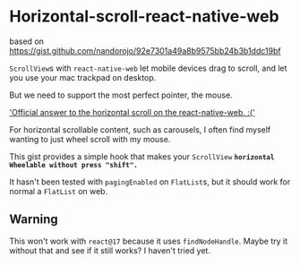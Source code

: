 # Horizontal-scroll-react-native-web

based on https://gist.github.com/nandorojo/92e7301a49a8b9575bb24b3b1ddc19bf

`ScrollView`s with `react-native-web` let mobile devices drag to scroll, and let you use your mac trackpad on desktop.

But we need to support the most perfect pointer, the mouse.

['Official answer to the horizontal scroll on the react-native-web. :('](https://github.com/necolas/react-native-web/issues/2122)

For horizontal scrollable content, such as carousels, I often find myself wanting to just wheel scroll with my mouse. 

This gist provides a simple hook that makes your `ScrollView` **`horizontal Wheelable without press "shift".`**  

It hasn't been tested with `pagingEnabled` on `FlatList`s, but it should work for normal a `FlatList` on web.

## Warning

This won't work with `react@17` because it uses `findNodeHandle`. Maybe try it without that and see if it still works? I haven't tried yet.
